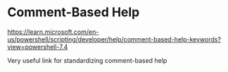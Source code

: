# Comment-Based Help

https://learn.microsoft.com/en-us/powershell/scripting/developer/help/comment-based-help-keywords?view=powershell-7.4

Very useful link for standardizing comment-based help
